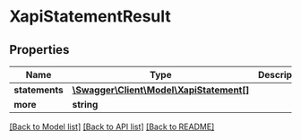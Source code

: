 # XapiStatementResult

## Properties
Name | Type | Description | Notes
------------ | ------------- | ------------- | -------------
**statements** | [**\Swagger\Client\Model\XapiStatement[]**](XapiStatement.md) |  | 
**more** | **string** |  | [optional] 

[[Back to Model list]](../../README.md#documentation-for-models) [[Back to API list]](../../README.md#documentation-for-api-endpoints) [[Back to README]](../../README.md)

